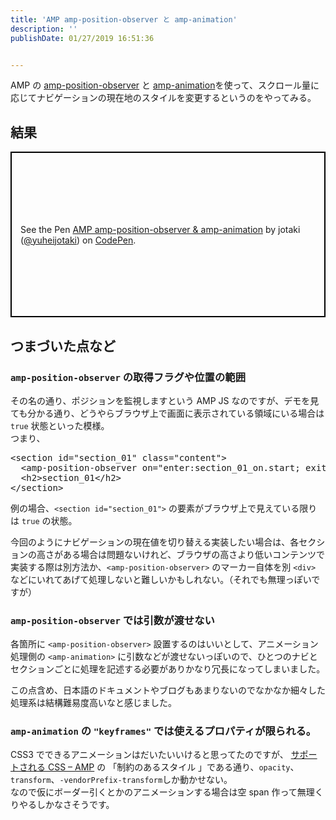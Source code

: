 ```yaml
---
title: 'AMP amp-position-observer と amp-animation'
description: ''
publishDate: 01/27/2019 16:51:36


---
```

<p>AMP の <a href="https://www.ampproject.org/docs/reference/components/amp-position-observer">amp-position-observer</a> と <a href="https://www.ampproject.org/docs/reference/components/amp-animation">amp-animation</a>を使って、スクロール量に応じてナビゲーションの現在地のスタイルを変更するというのをやってみる。</p>

<h2>結果</h2>

<p class="codepen" data-height="400" data-theme-id="0" data-default-tab="html,result" data-user="yuheijotaki" data-slug-hash="zeqZVd" style="height: 265px; box-sizing: border-box; display: flex; align-items: center; justify-content: center; border: 2px solid black; margin: 1em 0; padding: 1em;" data-pen-title="AMP amp-position-observer &amp;amp; amp-animation">
  <span>See the Pen <a href="https://codepen.io/yuheijotaki/pen/zeqZVd/">
  AMP amp-position-observer &amp; amp-animation</a> by jotaki (<a href="https://codepen.io/yuheijotaki">@yuheijotaki</a>)
  on <a href="https://codepen.io">CodePen</a>.</span>
</p>


<script async src="https://static.codepen.io/assets/embed/ei.js"></script>


<h2>つまづいた点など</h2>

<h3><code>amp-position-observer</code> の取得フラグや位置の範囲</h3>

<p>その名の通り、ポジションを監視しますという AMP JS なのですが、デモを見ても分かる通り、どうやらブラウザ上で画面に表示されている領域にいる場合は <code>true</code> 状態といった模様。<br/>
つまり、</p>

<pre class="code lang-html" data-lang="html" data-unlink><span class="synIdentifier">&lt;</span>section<span class="synIdentifier"> </span><span class="synType">id</span><span class="synIdentifier">=</span><span class="synConstant">&quot;section_01&quot;</span><span class="synIdentifier"> </span><span class="synType">class</span><span class="synIdentifier">=</span><span class="synConstant">&quot;content&quot;</span><span class="synIdentifier">&gt;</span>
  <span class="synIdentifier">&lt;</span>amp-position-observer<span class="synIdentifier"> on=</span><span class="synConstant">&quot;enter:section_01_on.start; exit:section_01_off.start&quot;</span><span class="synIdentifier"> layout=</span><span class="synConstant">&quot;nodisplay&quot;</span><span class="synIdentifier">&gt;&lt;/</span>amp-position-observer<span class="synIdentifier">&gt;</span>
  <span class="synIdentifier">&lt;</span><span class="synStatement">h2</span><span class="synIdentifier">&gt;</span>section_01<span class="synIdentifier">&lt;/</span><span class="synStatement">h2</span><span class="synIdentifier">&gt;</span>
<span class="synIdentifier">&lt;/</span>section<span class="synIdentifier">&gt;</span>
</pre>


<p>例の場合、<code>&lt;section id="section_01"&gt;</code> の要素がブラウザ上で見えている限りは <code>true</code> の状態。</p>

<p>今回のようにナビゲーションの現在値を切り替える実装したい場合は、各セクションの高さがある場合は問題ないけれど、ブラウザの高さより低いコンテンツで実装する際は別方法か、<code>&lt;amp-position-observer&gt;</code> のマーカー自体を別 <code>&lt;div&gt;</code> などにいれてあげて処理しないと難しいかもしれない。（それでも無理っぽいですが）</p>

<h3><code>amp-position-observer</code> では引数が渡せない</h3>

<p>各箇所に <code>&lt;amp-position-observer&gt;</code> 設置するのはいいとして、アニメーション処理側の <code>&lt;amp-animation&gt;</code> に引数などが渡せないっぽいので、ひとつのナビとセクションごとに処理を記述する必要がありかなり冗長になってしまいました。</p>

<p>この点含め、日本語のドキュメントやブログもあまりないのでなかなか細々した処理系は結構難易度高いなと感じました。</p>

<h3><code>amp-animation</code> の <code>"keyframes"</code> では使えるプロパティが限られる。</h3>

<p>CSS3 でできるアニメーションはだいたいいけると思ってたのですが、 <a href="https://www.ampproject.org/ja/docs/design/responsive/style_pages">サポートされる CSS – AMP</a> の 「制約のあるスタイル
」である通り、<code>opacity</code>、<code>transform</code>、<code>-vendorPrefix-transform</code>しか動かせない。<br/>
なので仮にボーダー引くとかのアニメーションする場合は空 span 作って無理くりやるしかなさそうです。</p>
